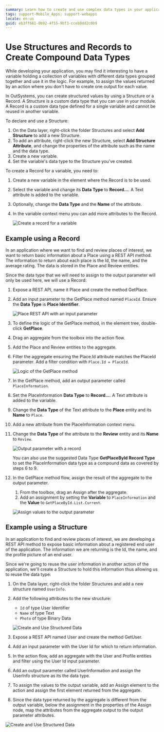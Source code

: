 ```yaml
---
summary: Learn how to create and use complex data types in your applications.
tags: support-Mobile_Apps; support-webapps
locale: en-us
guid: eb3ff661-0b92-4f55-9bf3-cceb8dd2c0b9
---
```


# Use Structures and Records to Create Compound Data Types

While developing your application, you may find it interesting to have a variable holding a collection of variables with different data types grouped together and use it in the logic. For example, to assign the values returned by an action where you don't have to create one output for each value.

In OutSystems, you can create structured values by using a Structure or a Record. A Structure is a custom data type that you can use in your module. A Record is a custom data type defined for a single variable and cannot be reused in another variable.

To declare and use a Structure:

1. On the Data layer, right-click the folder Structures and select **Add Structure** to add a new Structure.
1. To add an attribute, right-click the new Structure, select **Add Structure Attribute**, and change the properties of the attribute such as the name and the data type.
1. Create a new variable.
1. Set the variable's data type to the Structure you've created.

To create a Record for a variable, you need to:

1. Create a new variable in the element where the Record is to be used.
1. Select the variable and change its **Data Type** to **Record...**. A Text attribute is added to the variable.
1. Optionally, change the **Data Type** and the **Name** of the attribute.
1. In the variable context menu you can add more attributes to the Record.

    ![Create a record for a variable](images/structure-create-use-7-ss.gif)

## Example using a Record

In an application where we want to find and review places of interest, we want to return basic information about a Place using a REST API method. The information to return about each place is the Id, the name, and the average rating. The data is stored in the Place and Review entities.

Since the data type that we will need to assign to the output parameter will only be used here, we will use a Record:

1. Expose a REST API, name it Place and create the method GetPlace.
1. Add an input parameter to the GetPlace method named  `PlaceId`. Ensure the **Data Type** is **Place Identifier**.

    ![Place REST API with an input parameter](images/structure-create-use-3-ss.png)

1. To define the logic of the GetPlace method, in the element tree, double-click **GetPlace**.
1. Drag an aggregate from the toolbox into the action flow.
1. Add the Place and Review entities to the aggregate.
1. Filter the aggregate ensuring the Place.Id attribute matches the PlaceId parameter. Add a filter condition with `Place.Id = PlaceId`.

    ![Logic of the GetPlace method](images/structure-create-use-4-ss.png)

1. In the GetPlace method, add an output parameter called `PlaceInformation`.
1. Set the PlaceInformation **Data Type** to **Record...**. A Text attribute is added to the variable.
1. Change the **Data Type** of the Text attribute to the **Place** entity and its **Name** to `Place`.
1. Add a new attribute from the PlaceInformation context menu.
1. Change the **Data Type** of the attribute to the **Review** entity and its **Name** to `Review`.

    ![Output parameter with a record](images/structure-create-use-5-ss.png)

    <div class="info" markdown="1">

    You can also use the suggested Data Type **GetPlaceById Record Type** to set the PlaceInformation data type as a compound data as covered by steps 6 to 9.

    </div>


1. In the GetPlace method flow, assign the result of the aggregate to the output parameter. 
    1. From the toolbox, drag an Assign after the aggregate.
    1. Add an assignment by setting the **Variable** to `PlaceInformation` and the **Value** to `GetPlaceById.List.Current`.

    ![Assign values to the output parameter](images/structure-create-use-6-ss.png)

## Example using a Structure

In an application to find and review places of interest, we are developing a REST API method to expose basic information about a registered end user of the application. The information we are returning is the Id, the name, and the profile picture of an end user.

Since we're going to reuse the user information in another action of the application, we'll create a Structure to hold this information thus allowing us to reuse the data type:

1. On the Data layer, right-click the folder Structures and add a new structure named `UserInfo`.

1. Add the following attributes to the new structure:

    * `Id` of type User Identifier
    * `Name` of type Text
    * `Photo` of type Binary Data

    ![Create and Use Structured Data](images/structure-create-use-1-ss.png)

1. Expose a REST API named User and create the method GetUser.

1. Add an input parameter with the User Id for which to return information. 

1. In the action flow, add an aggregate with the User and Profile entities and filter using the User Id input parameter.

1. Add an output parameter called UserInformation and assign the UserInfo structure as its the data type.

1. To assign the values to the output variable, add an Assign element to the action and assign the first element returned from the aggregate.

1. Since the data type returned by the aggregate is different from the output variable, below the assignment in the properties of the Assign node, map the attributes from the aggregate output to the output parameter attributes.


![Create and Use Structured Data](images/structure-create-use-2-ss.png)
